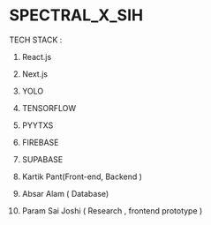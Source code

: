 # SPECTRAL_X_SIH

TECH STACK :

1. React.js
2. Next.js
3. YOLO
4. TENSORFLOW
5. PYYTXS
6. FIREBASE
7. SUPABASE



1. Kartik Pant(Front-end, Backend )

3. Absar Alam ( Database)
4. Param Sai Joshi ( Research , frontend prototype )
